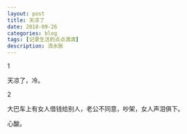 ```yaml
---
layout: post
title: 天凉了
date: 2018-09-26
categories: blog
tags: [记录生活的点点滴滴]
description: 流水账
---
```


1 

天凉了，冷。

2

大巴车上有女人借钱给别人，老公不同意，吵架，女人声泪俱下。

心酸。

